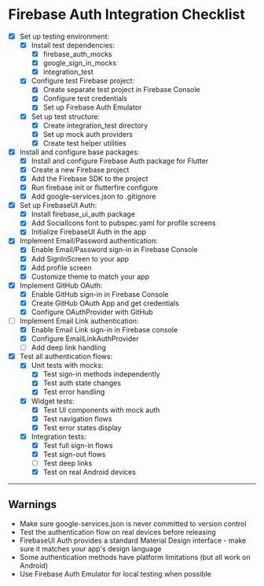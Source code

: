 # Firebase Auth Integration Checklist

- [x] Set up testing environment:
  - [x] Install test dependencies:
    - [x] firebase_auth_mocks
    - [x] google_sign_in_mocks
    - [x] integration_test
  - [x] Configure test Firebase project:
    - [x] Create separate test project in Firebase Console
    - [x] Configure test credentials
    - [x] Set up Firebase Auth Emulator
  - [x] Set up test structure:
    - [x] Create integration_test directory
    - [x] Set up mock auth providers
    - [x] Create test helper utilities

- [x] Install and configure base packages:
  - [x] Install and configure Firebase Auth package for Flutter
  - [x] Create a new Firebase project
  - [x] Add the Firebase SDK to the project
  - [x] Run firebase init or flutterfire configure
  - [x] Add google-services.json to .gitignore

- [x] Set up FirebaseUI Auth:
  - [x] Install firebase_ui_auth package
  - [x] Add SocialIcons font to pubspec.yaml for profile screens
  - [x] Initialize FirebaseUI Auth in the app

- [x] Implement Email/Password authentication:  
  - [x] Enable Email/Password sign-in in Firebase Console
  - [x] Add SignInScreen to your app
  - [x] Add profile screen
  - [x] Customize theme to match your app

- [x] Implement GitHub OAuth:  
  - [x] Enable GitHub sign-in in Firebase Console
  - [x] Create GitHub OAuth App and get credentials
  - [x] Configure OAuthProvider with GitHub

- [ ] Implement Email Link authentication:  
  - [x] Enable Email Link sign-in in Firebase console
  - [x] Configure EmailLinkAuthProvider
  - [ ] Add deep link handling

- [x] Test all authentication flows:
  - [x] Unit tests with mocks:
    - [x] Test sign-in methods independently
    - [x] Test auth state changes
    - [x] Test error handling
  - [x] Widget tests:
    - [x] Test UI components with mock auth
    - [x] Test navigation flows
    - [x] Test error states display
  - [x] Integration tests:
    - [x] Test full sign-in flows
    - [x] Test sign-out flows
    - [ ] Test deep links
    - [x] Test on real Android devices

---

## Warnings

- Make sure google-services.json is never committed to version control
- Test the authentication flow on real devices before releasing
- FirebaseUI Auth provides a standard Material Design interface - make sure it matches your app's design language
- Some authentication methods have platform limitations (but all work on Android)
- Use Firebase Auth Emulator for local testing when possible